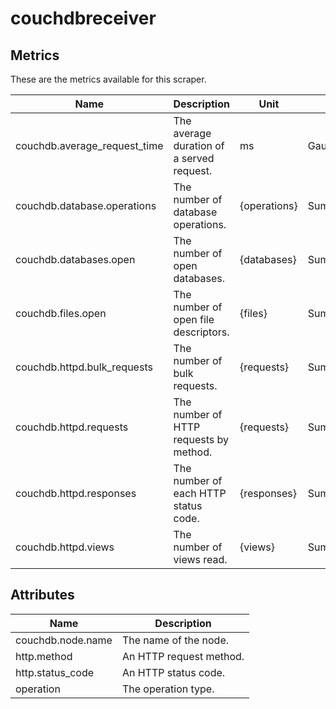 [comment]: <> (Code generated by mdatagen. DO NOT EDIT.)

# couchdbreceiver

## Metrics

These are the metrics available for this scraper.

| Name | Description | Unit | Type | Attributes |
| ---- | ----------- | ---- | ---- | ---------- |
| couchdb.average_request_time | The average duration of a served request. | ms | Gauge(Double) | <ul> </ul> |
| couchdb.database.operations | The number of database operations. | {operations} | Sum(Int) | <ul> <li>operation</li> </ul> |
| couchdb.databases.open | The number of open databases. | {databases} | Sum(Int) | <ul> </ul> |
| couchdb.files.open | The number of open file descriptors. | {files} | Sum(Int) | <ul> </ul> |
| couchdb.httpd.bulk_requests | The number of bulk requests. | {requests} | Sum(Int) | <ul> </ul> |
| couchdb.httpd.requests | The number of HTTP requests by method. | {requests} | Sum(Int) | <ul> <li>http.method</li> </ul> |
| couchdb.httpd.responses | The number of each HTTP status code. | {responses} | Sum(Int) | <ul> <li>http.status_code</li> </ul> |
| couchdb.httpd.views | The number of views read. | {views} | Sum(Int) | <ul> </ul> |

## Attributes

| Name | Description |
| ---- | ----------- |
| couchdb.node.name | The name of the node. |
| http.method | An HTTP request method. |
| http.status_code | An HTTP status code. |
| operation | The operation type. |
